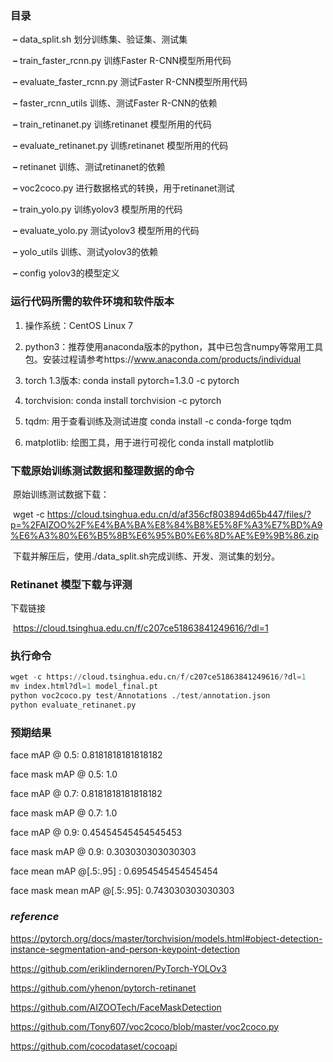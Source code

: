 
###  目录


​		**–** data_split.sh 划分训练集、验证集、测试集



​		**–**  train_faster_rcnn.py 训练Faster R-CNN模型所用代码

​		**–**  evaluate_faster_rcnn.py 测试Faster R-CNN模型所用代码

​		**–** faster_rcnn_utils 训练、测试Faster R-CNN的依赖



​		**–** train_retinanet.py 训练retinanet 模型所用的代码

​		**–** evaluate_retinanet.py 训练retinanet 模型所用的代码

​		**–** retinanet 训练、测试retinanet的依赖

​		**–** voc2coco.py 进行数据格式的转换，用于retinanet测试



​		**–** train_yolo.py 训练yolov3 模型所用的代码

​		**–** evaluate_yolo.py 测试yolov3 模型所用的代码

​		**–** yolo_utils 训练、测试yolov3的依赖

​		**–** config yolov3的模型定义






### 运行代码所需的软件环境和软件版本

1. 操作系统：CentOS Linux 7

2. python3：推荐使用anaconda版本的python，其中已包含numpy等常用工具包。安装过程请参考https://www.anaconda.com/products/individual

3. torch 1.3版本:  conda install pytorch=1.3.0 -c pytorch

4. torchvision:  conda install torchvision -c pytorch

5. tqdm: 用于查看训练及测试进度 conda install -c conda-forge tqdm 

6. matplotlib: 绘图工具，用于进行可视化 conda install matplotlib




 

### 下载原始训练测试数据和整理数据的命令

​	原始训练测试数据下载：

​	wget -c  https://cloud.tsinghua.edu.cn/d/af356cf803894d65b447/files/?p=%2FAIZOO%2F%E4%BA%BA%E8%84%B8%E5%8F%A3%E7%BD%A9%E6%A3%80%E6%B5%8B%E6%95%B0%E6%8D%AE%E9%9B%86.zip

​	下载并解压后，使用./data_split.sh完成训练、开发、测试集的划分。








### Retinanet 模型下载与评测

   下载链接

​	https://cloud.tsinghua.edu.cn/f/c207ce51863841249616/?dl=1

### 执行命令

```python
wget -c https://cloud.tsinghua.edu.cn/f/c207ce51863841249616/?dl=1
mv index.html?dl=1 model_final.pt
python voc2coco.py test/Annotations ./test/annotation.json
python evaluate_retinanet.py
```




### 预期结果

face  mAP @ 0.5: 0.8181818181818182

face mask mAP @ 0.5: 1.0

face  mAP @ 0.7: 0.8181818181818182

face mask mAP @ 0.7: 1.0

face  mAP @ 0.9: 0.45454545454545453

face mask mAP @ 0.9: 0.303030303030303

face mean mAP @[.5:.95] : 0.6954545454545454

face mask mean mAP @[.5:.95]: 0.743030303030303







### *reference*
https://pytorch.org/docs/master/torchvision/models.html#object-detection-instance-segmentation-and-person-keypoint-detection

https://github.com/eriklindernoren/PyTorch-YOLOv3

https://github.com/yhenon/pytorch-retinanet

https://github.com/AIZOOTech/FaceMaskDetection

https://github.com/Tony607/voc2coco/blob/master/voc2coco.py

https://github.com/cocodataset/cocoapi

